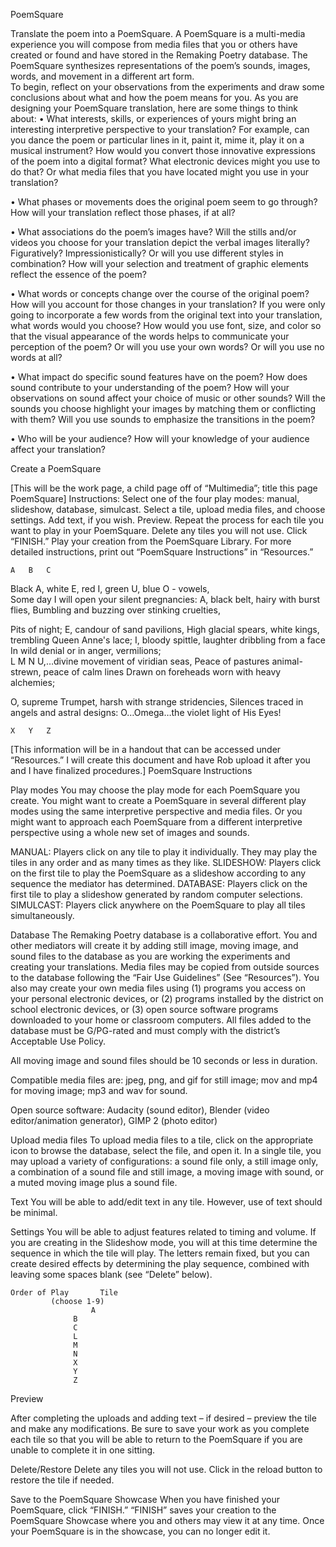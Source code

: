 PoemSquare

Translate the poem into a PoemSquare.  A PoemSquare is a multi-media experience you will compose from media files that you or others have created or found and have stored in the Remaking Poetry database.  The PoemSquare synthesizes representations of the poem’s sounds, images, words, and movement in a different art form.  
To begin, reflect on your observations from the experiments and draw some conclusions about what and how the poem means for you.  As you are designing your PoemSquare translation, here are some things to think about:
•	What interests, skills, or experiences of yours might bring an interesting interpretive perspective to your translation?  For example, can you dance the poem or particular lines in it, paint it, mime it, play it on a musical instrument?  How would you convert those innovative expressions of the poem into a digital format?  What electronic devices might you use to do that?  Or what media files that you have located might you use in your translation?

•	What phases or movements does the original poem seem to go through?  How will your translation reflect those phases, if at all?

•	What associations do the poem’s images have?  Will the stills and/or videos you choose for your translation depict the verbal images literally?  Figuratively?  Impressionistically?  Or will you use different styles in combination?  How will your selection and treatment of graphic elements reflect the essence of the poem? 

•	What words or concepts change over the course of the original poem?  How will you account for those changes in your translation?  If you were only going to incorporate a few words from the original text into your translation, what words would you choose? How would you use font, size, and color so that the visual appearance of the words helps to communicate your perception of the poem?  Or will you use your own words?  Or will you use no words at all?

•	What impact do specific sound features have on the poem?  How does sound contribute to your understanding of the poem?  How will your observations on sound affect your choice of music or other sounds?  Will the sounds you choose highlight your images by matching them or conflicting with them?  Will you use sounds to emphasize the transitions in the poem?  

•	Who will be your audience?  How will your knowledge of your audience affect your translation?

Create a PoemSquare

[This will be the work page, a child page off of “Multimedia”; title this page PoemSquare]
Instructions:  Select one of the four play modes: manual, slideshow, database, simulcast.  Select a tile, upload media files, and choose settings.  Add text, if you wish.  Preview.  Repeat the process for each tile you want to play in your PoemSquare.  Delete any tiles you will not use.  Click “FINISH.”  Play your creation from the PoemSquare Library.  For more detailed instructions, print out “PoemSquare Instructions” in “Resources.”
								

	A	B	C
Black A, white E, red I, green U, blue O - vowels,		
Some day I will open your silent pregnancies:
A, black belt, hairy with burst flies,
Bumbling and buzzing over stinking cruelties,

Pits of night; E, candour of sand pavilions,
High glacial spears, white kings, trembling Queen Anne's lace;
I, bloody spittle, laughter dribbling from a face
In wild denial or in anger, vermilions;				      
      L				    M				     N
U,…divine movement of viridian seas,
Peace of pastures animal-strewn, peace of calm lines
Drawn on foreheads worn with heavy alchemies;

O, supreme Trumpet, harsh with strange stridencies,
Silences traced in angels and astral designs:
O…Omega…the violet light of His Eyes!


	X	Y	Z








[This information will be in a handout that can be accessed under “Resources.”  I will create this document and have Rob upload it after you and I have finalized procedures.]
PoemSquare Instructions

Play modes
You may choose the play mode for each PoemSquare you create.  You might want to create a PoemSquare in several different play modes using the same interpretive perspective and media files.  Or you might want to approach each PoemSquare from a different interpretive perspective using a whole new set of images and sounds.  

MANUAL: Players click on any tile to play it individually.  They may play the tiles in any order and as many times as they like.
SLIDESHOW: Players click on the first tile to play the PoemSquare as a slideshow according to any sequence the mediator has determined.
DATABASE: Players click on the first tile to play a slideshow generated by random computer selections.
SIMULCAST:  Players click anywhere on the PoemSquare to play all tiles simultaneously.


Database
The Remaking Poetry database is a collaborative effort.  You and other mediators will create it by adding still image, moving image, and sound files to the database as you are working the experiments and creating your translations.  Media files may be copied from outside sources to the database following the “Fair Use Guidelines” (See “Resources”).  You also may create your own media files using (1) programs you access on your personal electronic devices, or (2) programs installed by the district on school electronic devices, or (3) open source software programs downloaded to your home or classroom computers.  All files added to the database must be G/PG-rated and must comply with the district’s Acceptable Use Policy.

All moving image and sound files should be 10 seconds or less in duration.

Compatible media files are: jpeg, png, and gif for still image; mov and mp4 for moving image; mp3 and wav for sound.

Open source software:  Audacity (sound editor), Blender (video editor/animation generator), GIMP 2 (photo editor)


Upload media files
To upload media files to a tile, click on the appropriate icon to browse the database, select the file, and open it.  In a single tile, you may upload a variety of configurations: a sound file only, a still image only, a combination of a sound file and still image, a moving image with sound, or a muted moving image plus a sound file.  

Text
You will be able to add/edit text in any tile.  However, use of text should be minimal.

Settings
You will be able to adjust features related to timing and volume.  If you are creating in the Slideshow mode, you will at this time determine the sequence in which the tile will play.  The letters remain fixed, but you can create desired effects by determining the play sequence, combined with leaving some spaces blank (see “Delete” below).

	Order of Play		Tile
             (choose 1-9)
	      			  A
			  	  B
			 	  C
			  	  L
			  	  M
			  	  N
			  	  X
			  	  Y
			  	  Z


Preview

After completing the uploads and adding text – if desired – preview the tile and make any modifications.  Be sure to save your work as you complete each tile so that you will be able to return to the PoemSquare if you are unable to complete it in one sitting.
 
 
Delete/Restore
Delete any tiles you will not use.  Click in the reload button to restore the tile if needed.  

Save to the PoemSquare Showcase
When you have finished your PoemSquare, click “FINISH.”  “FINISH” saves your creation to the PoemSquare Showcase where you and others may view it at any time.  Once your PoemSquare is in the showcase, you can no longer edit it.


